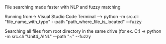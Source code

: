 File searching made faster with NLP and fuzzy matching


Running from-> Visual Studio Code Terminal --> python -m src.cli "file_name_with_typo" --path "path_where_file_is_located" --fuzzy

Searching all files from root directory in the same drive (for ex. C:\) -> python -m src.cli "Unit4_AINL" --path "~" --fuzzy
